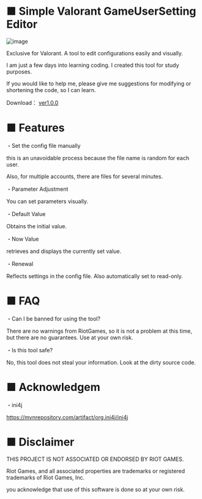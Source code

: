 # ■ Simple Valorant GameUserSetting Editor

![image](https://github.com/MEGA-MOM/valoGUSedit/assets/146192624/102c7078-fb07-4881-9b2f-6fe19158bfe6)


Exclusive for Valorant. A tool to edit configurations easily and visually.

I am just a few days into learning coding. I created this tool for study purposes.

If you would like to help me, please give me suggestions for modifying or shortening the code, so I can learn.


Download：  <a href="https://github.com/MEGA-MOM/valoGUSedit/releases/tag/ver1.0.0">ver1.0.0</a>


# ■ Features

・Set the config file manually 

  this is an unavoidable process because the file name is random for each user. 

  Also, for multiple accounts, there are files for several minutes.

・Parameter Adjustment

  You can set parameters visually.

・Default Value

 Obtains the initial value.

・Now Value

  retrieves and displays the currently set value.

・Renewal

  Reflects settings in the config file. Also automatically set to read-only.

# ■ FAQ

・Can I be banned for using the tool?

  There are no warnings from RiotGames, so it is not a problem at this time, but there are no guarantees. Use at your own risk.

・Is this tool safe?

No, this tool does not steal your information. Look at the dirty source code.

# ■ Acknowledgem

・ini4j

https://mvnrepository.com/artifact/org.ini4j/ini4j

# ■ Disclaimer
THIS PROJECT IS NOT ASSOCIATED OR ENDORSED BY RIOT GAMES.  

Riot Games, and all associated properties are trademarks or registered trademarks of Riot Games, Inc.

you acknowledge that use of this software is done so at your own risk.
